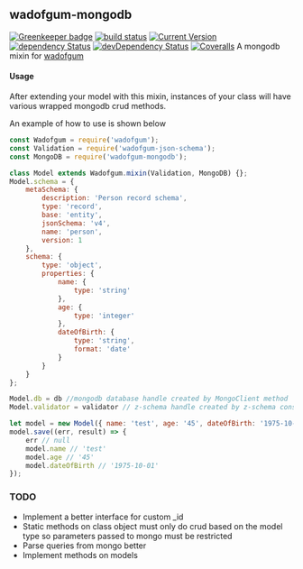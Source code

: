 ## wadofgum-mongodb

[![Greenkeeper badge](https://badges.greenkeeper.io/simon-p-r/wadofgum-mongodb.svg)](https://greenkeeper.io/)
[![build status](https://travis-ci.org/simon-p-r/wadofgum-mongodb.svg?branch=master)](https://travis-ci.org/simon-p-r/wadofgum-mongodb)
[![Current Version](https://img.shields.io/npm/v/wadofgum-mongodb.svg?maxAge=1000)](https://www.npmjs.org/package/wadofgum-mongodb)
[![dependency Status](https://img.shields.io/david/simon-p-r/wadofgum-mongodb.svg?maxAge=1000)](https://david-dm.org/simon-p-r/wadofgum-mongodb)
[![devDependency Status](https://img.shields.io/david/dev/simon-p-r/wadofgum-mongodb.svg?maxAge=1000)](https://david-dm.org/simon-p-r/wadofgum-mongodb?type=dev)
[![Coveralls](https://img.shields.io/coveralls/simon-p-r/wadofgum-mongodb.svg?maxAge=1000)](https://coveralls.io/github/simon-p-r/wadofgum-mongodb)
A mongodb mixin for [wadofgum](https://github.com/nlf/wadofgum)

#### Usage

After extending your model with this mixin, instances of your class will have various wrapped mongodb crud methods.

An example of how to use is shown below

```js
const Wadofgum = require('wadofgum');
const Validation = require('wadofgum-json-schema');
const MongoDB = require('wadofgum-mongodb');

class Model extends Wadofgum.mixin(Validation, MongoDB) {};
Model.schema = {
    metaSchema: {
        description: 'Person record schema',
        type: 'record',
        base: 'entity',
        jsonSchema: 'v4',
        name: 'person',
        version: 1
    },
    schema: {
        type: 'object',
        properties: {
            name: {
                type: 'string'
            },
            age: {
                type: 'integer'
            },
            dateOfBirth: {
                type: 'string',
                format: 'date'
            }
        }
    }
};

Model.db = db //mongodb database handle created by MongoClient method
Model.validator = validator // z-schema handle created by z-schema constructor object

let model = new Model({ name: 'test', age: '45', dateOfBirth: '1975-10-01'});
model.save((err, result) => {
    err // null
    model.name // 'test'
    model.age // '45'
    model.dateOfBirth // '1975-10-01'
});
```
### TODO

+ Implement a better interface for custom _id
+ Static methods on class object must only do crud based on the model type so parameters passed to mongo must be restricted
+ Parse queries from mongo better
+ Implement methods on models
